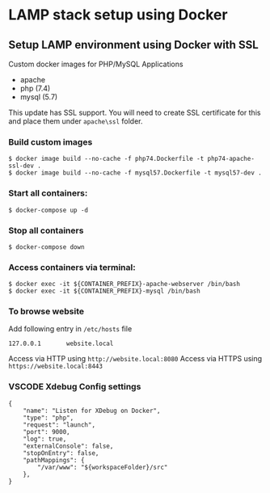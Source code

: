 # LAMP stack setup using Docker

## Setup LAMP environment using Docker with SSL

Custom docker images for PHP/MySQL Applications

- apache
- php (7.4)
- mysql (5.7)

This update has SSL support. You will need to create SSL certificate for this and
place them under `apache\ssl` folder.

### Build custom images

```
$ docker image build --no-cache -f php74.Dockerfile -t php74-apache-ssl-dev .
$ docker image build --no-cache -f mysql57.Dockerfile -t mysql57-dev .
```

### Start all containers:

```
$ docker-compose up -d
```

### Stop all containers

```
$ docker-compose down
```

### Access containers via terminal:

```
$ docker exec -it ${CONTAINER_PREFIX}-apache-webserver /bin/bash
$ docker exec -it ${CONTAINER_PREFIX}-mysql /bin/bash
```

### To browse website

Add following entry in `/etc/hosts` file

```
127.0.0.1       website.local
```

Access via HTTP using `http://website.local:8080`
Access via HTTPS using `https://website.local:8443`

### VSCODE Xdebug Config settings

```
{
    "name": "Listen for XDebug on Docker",
    "type": "php",
    "request": "launch",
    "port": 9000,
    "log": true,
    "externalConsole": false,
    "stopOnEntry": false,
    "pathMappings": {
        "/var/www": "${workspaceFolder}/src"
    },
}
```
